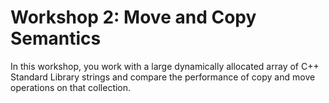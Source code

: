 # Workshop 2: Move and Copy Semantics

In this workshop, you work with a large dynamically allocated array of C++ Standard Library strings and compare the performance of copy and move operations on that collection.



